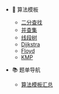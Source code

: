 * 🧱 算法模板
  * [二分查找](templates/binary-search.md)
  * [并查集](templates/dsu.md)
  * [线段树](templates/segment-tree.md)
  * [Dijkstra](templates/dijkstra.md)
  * [Floyd](templates/floyd.md)
  * [KMP](templates/kmp.md)

* 📚 题单导航
  * [算法模板汇总](catalog/README.md)
